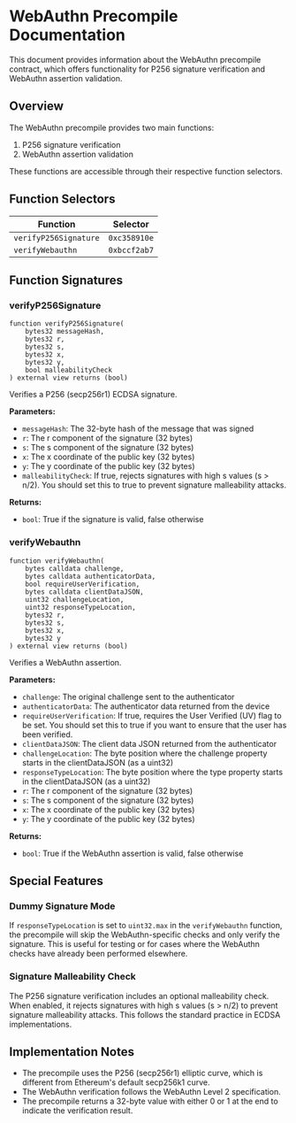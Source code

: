 # WebAuthn Precompile Documentation

This document provides information about the WebAuthn precompile contract, which offers functionality for P256 signature verification and WebAuthn assertion validation.

## Overview

The WebAuthn precompile provides two main functions:

1. P256 signature verification
2. WebAuthn assertion validation

These functions are accessible through their respective function selectors.

## Function Selectors

| Function | Selector |
|----------|----------|
| `verifyP256Signature` | `0xc358910e` |
| `verifyWebauthn` | `0xbccf2ab7` |

## Function Signatures

### verifyP256Signature

```solidity
function verifyP256Signature(
    bytes32 messageHash,
    bytes32 r,
    bytes32 s,
    bytes32 x,
    bytes32 y,
    bool malleabilityCheck
) external view returns (bool)
```

Verifies a P256 (secp256r1) ECDSA signature.

**Parameters:**

- `messageHash`: The 32-byte hash of the message that was signed
- `r`: The r component of the signature (32 bytes)
- `s`: The s component of the signature (32 bytes)
- `x`: The x coordinate of the public key (32 bytes)
- `y`: The y coordinate of the public key (32 bytes)
- `malleabilityCheck`: If true, rejects signatures with high s values (s > n/2). You should set this to true to prevent signature malleability attacks.

**Returns:**

- `bool`: True if the signature is valid, false otherwise

### verifyWebauthn

```solidity
function verifyWebauthn(
    bytes calldata challenge,
    bytes calldata authenticatorData,
    bool requireUserVerification,
    bytes calldata clientDataJSON,
    uint32 challengeLocation,
    uint32 responseTypeLocation,
    bytes32 r,
    bytes32 s,
    bytes32 x,
    bytes32 y
) external view returns (bool)
```

Verifies a WebAuthn assertion.

**Parameters:**

- `challenge`: The original challenge sent to the authenticator
- `authenticatorData`: The authenticator data returned from the device
- `requireUserVerification`: If true, requires the User Verified (UV) flag to be set. You should set this to true if you want to ensure that the user has been verified.
- `clientDataJSON`: The client data JSON returned from the authenticator
- `challengeLocation`: The byte position where the challenge property starts in the clientDataJSON (as a uint32)
- `responseTypeLocation`: The byte position where the type property starts in the clientDataJSON (as a uint32)
- `r`: The r component of the signature (32 bytes)
- `s`: The s component of the signature (32 bytes)
- `x`: The x coordinate of the public key (32 bytes)
- `y`: The y coordinate of the public key (32 bytes)

**Returns:**

- `bool`: True if the WebAuthn assertion is valid, false otherwise

## Special Features

### Dummy Signature Mode

If `responseTypeLocation` is set to `uint32.max` in the `verifyWebauthn` function, the precompile will skip the WebAuthn-specific checks and only verify the signature. This is useful for testing or for cases where the WebAuthn checks have already been performed elsewhere.

### Signature Malleability Check

The P256 signature verification includes an optional malleability check. When enabled, it rejects signatures with high s values (s > n/2) to prevent signature malleability attacks. This follows the standard practice in ECDSA implementations.

## Implementation Notes

- The precompile uses the P256 (secp256r1) elliptic curve, which is different from Ethereum's default secp256k1 curve.
- The WebAuthn verification follows the WebAuthn Level 2 specification.
- The precompile returns a 32-byte value with either 0 or 1 at the end to indicate the verification result.

